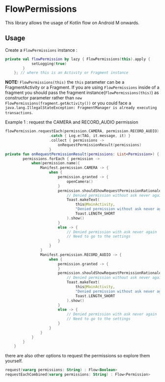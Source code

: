 # FlowPermissions
This library allows the usage of Kotlin flow on Android M onwards.

## Usage

Create a `FlowPermissions` instance :

```kotlin
private val flowPermission by lazy { FlowPermissions(this).apply {
            setLogging(true)
        }
    }; // where this is an Activity or Fragment instance
```
**NOTE:** `FlowPermissions(this)` the `this` parameter can be a FragmentActivity or a Fragment. If you are using `FlowPermissions` inside of a fragment you should pass the fragment instance(`FlowPermissions(this)`) as constructor parameter rather than `new FlowPermissions(fragment.getActivity())` or you could face a `java.lang.IllegalStateException: FragmentManager is already executing transactions`.


Example 1 : request the CAMERA and RECORD_AUDIO permission
```kotlin
flowPermission.requestEach(permission.CAMERA, permission.RECORD_AUDIO)
                    .catch { Log.e(TAG, it.message, it) }
                    .collect { permissions ->
                        onRequestPermissionResult(permissions)
                    }
private fun onRequestPermissionResult(permissions: List<Permission>) {
        permissions.forEach { permission ->
            when(permission.name){
                Manifest.permission.CAMERA -> {
                    when {
                        permission.granted -> {
                            openCamera()
                        }
                        permission.shouldShowRequestPermissionRationale -> {
                            // Denied permission without ask never again
                            Toast.makeText(
                                this@MainActivity,
                                "Denied permission without ask never again",
                                Toast.LENGTH_SHORT
                            ).show()
                        }
                        else -> {
                            // Denied permission with ask never again
                            // Need to go to the settings
                        }
                    }
                }
                Manifest.permission.RECORD_AUDIO -> {
                    when {
                        permission.granted -> {
                        }
                        permission.shouldShowRequestPermissionRationale -> {
                            // Denied permission without ask never again
                            Toast.makeText(
                                this@MainActivity,
                                "Denied permission without ask never again",
                                Toast.LENGTH_SHORT
                            ).show()
                        }
                        else -> {
                            // Denied permission with ask never again
                            // Need to go to the settings
                        }
                    }
                }
            }
        }
    }
```

there are also other options to request the permissions so explore them yourself.
```kotlin
request(vararg permissions: String) : Flow<Boolean>
requestEachCombined(vararg permissions: String) : Flow<Permission>
```
